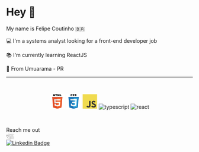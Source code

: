 
# Hey 👋

My name is Felipe Coutinho 🇧🇷

 💻 I'm a systems analyst looking for a front-end developer job

📚 I'm currently learning ReactJS

📍 From Umuarama - PR

---
&nbsp;
<p align="center"> 
	<img src="https://raw.githubusercontent.com/devicons/devicon/master/icons/html5/html5-original-wordmark.svg" alt="html5" width="40" height="40"/>
	<img src="https://raw.githubusercontent.com/devicons/devicon/master/icons/css3/css3-original-wordmark.svg" alt="css3" width="40" height="40"/>
	<img src="https://raw.githubusercontent.com/devicons/devicon/master/icons/javascript/javascript-original.svg" alt="javascript" width="40" height="40"/>
	<img src="https://www.vectorlogo.zone/logos/typescriptlang/typescriptlang-icon.svg" alt="typescript" width="40" height="40"/>
	<img src="https://www.vectorlogo.zone/logos/reactjs/reactjs-icon.svg" alt="react" width="40" height="40"/>
</p>
&nbsp;

Reach me out
<br>
👇🏼
<br>
[![Linkedin Badge](https://img.shields.io/badge/-LinkedIn-blue?style=flat-square&logo=Linkedin&logoColor=white&link=https://www.linkedin.com/in/felipecoutinho04/)](https://www.linkedin.com/in/felipecoutinho04/)
